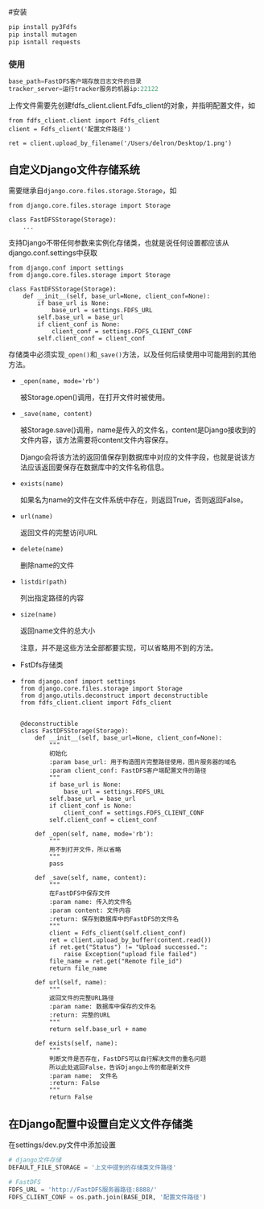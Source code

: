 #安装

```python
pip install py3Fdfs
pip install mutagen
pip isntall requests
```

### 使用

```python
base_path=FastDFS客户端存放日志文件的目录
tracker_server=运行tracker服务的机器ip:22122
```

上传文件需要先创建fdfs_client.client.Fdfs_client的对象，并指明配置文件，如

```
from fdfs_client.client import Fdfs_client
client = Fdfs_client('配置文件路径')
```

```
ret = client.upload_by_filename('/Users/delron/Desktop/1.png')
```

## 自定义Django文件存储系统

需要继承自`django.core.files.storage.Storage`，如

```
from django.core.files.storage import Storage

class FastDFSStorage(Storage):
    ...
```

支持Django不带任何参数来实例化存储类，也就是说任何设置都应该从django.conf.settings中获取

```
from django.conf import settings
from django.core.files.storage import Storage

class FastDFSStorage(Storage):
    def __init__(self, base_url=None, client_conf=None):
        if base_url is None:
            base_url = settings.FDFS_URL
        self.base_url = base_url
        if client_conf is None:
            client_conf = settings.FDFS_CLIENT_CONF
        self.client_conf = client_conf
```

存储类中必须实现`_open()`和`_save()`方法，以及任何后续使用中可能用到的其他方法。

- `_open(name, mode='rb')`

  被Storage.open()调用，在打开文件时被使用。

- `_save(name, content)`

  被Storage.save()调用，name是传入的文件名，content是Django接收到的文件内容，该方法需要将content文件内容保存。

  Django会将该方法的返回值保存到数据库中对应的文件字段，也就是说该方法应该返回要保存在数据库中的文件名称信息。

- `exists(name)`

  如果名为name的文件在文件系统中存在，则返回True，否则返回False。

- `url(name)`

  返回文件的完整访问URL

- `delete(name)`

  删除name的文件

- `listdir(path)`

  列出指定路径的内容

- `size(name)`

  返回name文件的总大小

  注意，并不是这些方法全部都要实现，可以省略用不到的方法。

- FstDfs存储类

- ```
  from django.conf import settings
  from django.core.files.storage import Storage
  from django.utils.deconstruct import deconstructible
  from fdfs_client.client import Fdfs_client
  
  
  @deconstructible
  class FastDFSStorage(Storage):
      def __init__(self, base_url=None, client_conf=None):
          """
          初始化
          :param base_url: 用于构造图片完整路径使用，图片服务器的域名
          :param client_conf: FastDFS客户端配置文件的路径
          """
          if base_url is None:
              base_url = settings.FDFS_URL
          self.base_url = base_url
          if client_conf is None:
              client_conf = settings.FDFS_CLIENT_CONF
          self.client_conf = client_conf
  
      def _open(self, name, mode='rb'):
          """
          用不到打开文件，所以省略
          """
          pass
  
      def _save(self, name, content):
          """
          在FastDFS中保存文件
          :param name: 传入的文件名
          :param content: 文件内容
          :return: 保存到数据库中的FastDFS的文件名
          """
          client = Fdfs_client(self.client_conf)
          ret = client.upload_by_buffer(content.read())
          if ret.get("Status") != "Upload successed.":
              raise Exception("upload file failed")
          file_name = ret.get("Remote file_id")
          return file_name
  
      def url(self, name):
          """
          返回文件的完整URL路径
          :param name: 数据库中保存的文件名
          :return: 完整的URL
          """
          return self.base_url + name
  
      def exists(self, name):
          """
          判断文件是否存在，FastDFS可以自行解决文件的重名问题
          所以此处返回False，告诉Django上传的都是新文件
          :param name:  文件名
          :return: False
          """
          return False
  ```

## 在Django配置中设置自定义文件存储类

在settings/dev.py文件中添加设置

```python
# django文件存储
DEFAULT_FILE_STORAGE = '上文中提到的存储类文件路径'

# FastDFS
FDFS_URL = 'http://FastDFS服务器路径:8888/'  
FDFS_CLIENT_CONF = os.path.join(BASE_DIR, '配置文件路径')
```

